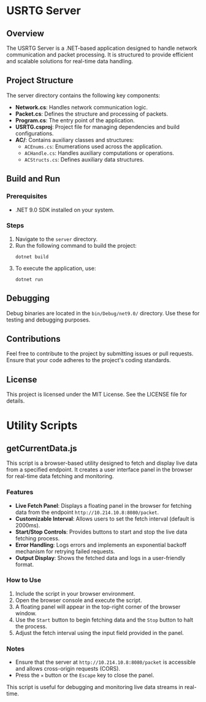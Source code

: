 # USRTG Server

## Overview
The USRTG Server is a .NET-based application designed to handle network communication and packet processing. It is structured to provide efficient and scalable solutions for real-time data handling.

## Project Structure

The server directory contains the following key components:

- **Network.cs**: Handles network communication logic.
- **Packet.cs**: Defines the structure and processing of packets.
- **Program.cs**: The entry point of the application.
- **USRTG.csproj**: Project file for managing dependencies and build configurations.
- **AC/**: Contains auxiliary classes and structures:
  - `ACEnums.cs`: Enumerations used across the application.
  - `ACHandle.cs`: Handles auxiliary computations or operations.
  - `ACStructs.cs`: Defines auxiliary data structures.

## Build and Run

### Prerequisites
- .NET 9.0 SDK installed on your system.

### Steps
1. Navigate to the `server` directory.
2. Run the following command to build the project:
   ```pwsh
   dotnet build
   ```
3. To execute the application, use:
   ```pwsh
   dotnet run
   ```

## Debugging

Debug binaries are located in the `bin/Debug/net9.0/` directory. Use these for testing and debugging purposes.

## Contributions

Feel free to contribute to the project by submitting issues or pull requests. Ensure that your code adheres to the project's coding standards.

## License

This project is licensed under the MIT License. See the LICENSE file for details.

# Utility Scripts

## getCurrentData.js

This script is a browser-based utility designed to fetch and display live data from a specified endpoint. It creates a user interface panel in the browser for real-time data fetching and monitoring.

### Features
- **Live Fetch Panel**: Displays a floating panel in the browser for fetching data from the endpoint `http://10.214.10.8:8080/packet`.
- **Customizable Interval**: Allows users to set the fetch interval (default is 2000ms).
- **Start/Stop Controls**: Provides buttons to start and stop the live data fetching process.
- **Error Handling**: Logs errors and implements an exponential backoff mechanism for retrying failed requests.
- **Output Display**: Shows the fetched data and logs in a user-friendly format.

### How to Use
1. Include the script in your browser environment.
2. Open the browser console and execute the script.
3. A floating panel will appear in the top-right corner of the browser window.
4. Use the `Start` button to begin fetching data and the `Stop` button to halt the process.
5. Adjust the fetch interval using the input field provided in the panel.

### Notes
- Ensure that the server at `http://10.214.10.8:8080/packet` is accessible and allows cross-origin requests (CORS).
- Press the `✕` button or the `Escape` key to close the panel.

This script is useful for debugging and monitoring live data streams in real-time.